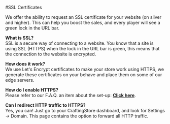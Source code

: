#SSL Certificates

We offer the ability to request an SSL certificate for your website (on silver and higher). This can help you boost the sales, and every player will see a green lock in the URL bar.   
  
**What is SSL?**  
SSL is a secure way of connecting to a website. You know that a site is using SSL (HTTPS) when the lock in the URL bar is green, this means that the connection to the website is encrypted.   
  
**How does it work?**  
We use Let's Encrypt certificates to make your store work using HTTPS, we generate these certificates on your behave and place them on some of our edge servers.

**How do I enable HTTPS?**  
Please refer to our F.A.Q. an item about the set-up: [**Click here**](/general/set-up-ssl-certificates-for-your-store).

**Can I redirect HTTP traffic to HTTPS?**   
Yes, you can! Just go to your CraftingStore dashboard, and look for Settings -&gt; Domain. This page contains the option to forward all HTTP traffic.